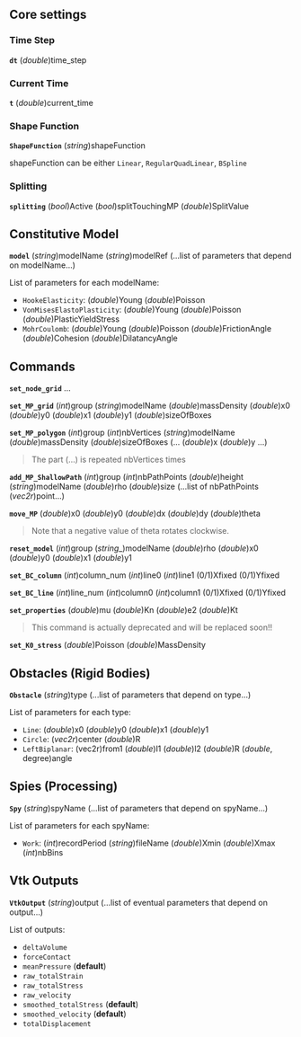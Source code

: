 ## Core settings

### Time Step
**`dt`** (_double_)time_step

### Current Time
**`t`** (_double_)current_time


### Shape Function
**`ShapeFunction`** (_string_)shapeFunction

shapeFunction can be either `Linear`, `RegularQuadLinear`, `BSpline`

### Splitting
**`splitting`**  (_bool_)Active (_bool_)splitTouchingMP (_double_)SplitValue

## Constitutive Model
**`model`** (_string_)modelName (_string_)modelRef (...list of parameters that depend on modelName...)

List of parameters for each modelName:

  - `HookeElasticity`: (_double_)Young (_double_)Poisson
  - `VonMisesElastoPlasticity`: (_double_)Young (_double_)Poisson (_double_)PlasticYieldStress
  - `MohrCoulomb`: (_double_)Young (_double_)Poisson (_double_)FrictionAngle (_double_)Cohesion (_double_)DilatancyAngle


## Commands

**`set_node_grid`**   ...

**`set_MP_grid`**  (_int_)group (_string_)modelName (_double_)massDensity (_double_)x0  (_double_)y0  (_double_)x1  (_double_)y1 (_double_)sizeOfBoxes

**`set_MP_polygon`** (_int_)group  (_int_)nbVertices  (_string_)modelName  (_double_)massDensity (_double_)sizeOfBoxes  (... (_double_)x (_double_)y ...)

> The part (...) is repeated nbVertices times

**`add_MP_ShallowPath`** (_int_)group  (_int_)nbPathPoints (_double_)height (_string_)modelName (_double_)rho (_double_)size (...list of nbPathPoints (_vec2r_)point...)

**`move_MP`**   (_double_)x0  (_double_)y0  (_double_)dx  (_double_)dy  (_double_)theta

> Note that a negative value of theta rotates clockwise.

**`reset_model`**  (_int_)group  (_string__)modelName  (_double_)rho  (_double_)x0 (_double_)y0 (_double_)x1 (_double_)y1

**`set_BC_column`** (_int_)column_num (_int_)line0  (_int_)line1  (0/1)Xfixed  (0/1)Yfixed

**`set_BC_line`** (_int_)line_num (_int_)column0  (_int_)column1  (0/1)Xfixed  (0/1)Yfixed

**`set_properties`**  (_double_)mu  (_double_)Kn  (_double_)e2  (_double_)Kt

> This command is actually deprecated
> and will be replaced soon!!

**`set_K0_stress`** (_double_)Poisson  (_double_)MassDensity


## Obstacles (Rigid Bodies)

**`Obstacle`** (_string_)type (...list of parameters that depend on type...)

List of parameters for each type:

  - `Line`: (_double_)x0 (_double_)y0 (_double_)x1 (_double_)y1
  - `Circle`: (_vec2r_)center (_double_)R
  - `LeftBiplanar`: (vec2r)from1 (_double_)l1 (_double_)l2 (_double_)R (_double_, degree)angle

## Spies (Processing)

**`Spy`** (_string_)spyName (...list of parameters that depend on spyName...)

List of parameters for each spyName:

  - `Work`:  (_int_)recordPeriod  (_string_)fileName (_double_)Xmin (_double_)Xmax (_int_)nbBins

## Vtk Outputs

**`VtkOutput`** (_string_)output (...list of eventual parameters that depend on output...)

List of outputs:

  - `deltaVolume`
  - `forceContact`
  - `meanPressure` (**default**)
  - `raw_totalStrain`
  - `raw_totalStress`
  - `raw_velocity`
  - `smoothed_totalStress` (**default**)
  - `smoothed_velocity` (**default**)
  - `totalDisplacement`

  